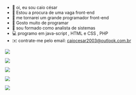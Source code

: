- 👋 oi, eu sou caio césar
- 👀 Estou a procura de uma vaga front-end
- 🌱 me tornarei um grande programador front-end
- 💞️ Gosto muito de programar
- 📖 sou formado como analista de sistemas
- 💻 programo em java-script , HTML e CSS , PHP
- ✉️ contrate-me pelo email: caiocesar2003@outlook.com.br



![](http://github-profile-summary-cards.vercel.app/api/cards/profile-details?username=caio345&theme=default)



![](http://github-profile-summary-cards.vercel.app/api/cards/repos-per-language?username=caio345&theme=default)



![](http://github-profile-summary-cards.vercel.app/api/cards/most-commit-language?username=caio345&theme=default)



 ![](http://github-profile-summary-cards.vercel.app/api/cards/stats?username=caio345&theme=default)
 

 
 ![](http://github-profile-summary-cards.vercel.app/api/cards/productive-time?username=caio345&theme=default&utcOffset=8)

 
  




 
  

  

